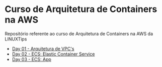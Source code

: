 # Curso de Arquitetura de Containers na AWS
Repositório referente ao curso de Arquitetura de Containers na AWS da LINUXTips

* [Day 01 - Arquitetura de VPC's](/day-01/README.md)
* [Day 02 - ECS: Elastic Container Service ](/day-02/README.md)
* [Day 03 - ECS: App ](/day-03/ecs-app/terraform/README.md)